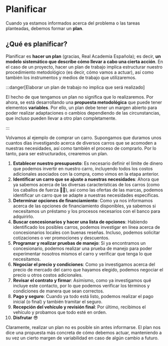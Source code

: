 # Planificar

Cuando ya estamos informados acerca del problema o las tareas planteadas, debemos formar un **plan**. 

## ¿Qué es planificar?

Planificar es **hacer un plan** (gracias, Real Academia Española); es decir, **un modelo sistemático que describe cómo llevar a cabo una cierta acción**. En el caso de un proyecto, hacer un plan de trabajo implica estructurar nuestro procedimiento metodológico (es decir, cómo vamos a actuar), así como también los instrumentos y medios de trabajo que utilizaremos. 

:::danger[Elaborar un plan de trabajo no implica que será realizado]

El hecho de que tengamos un plan no significa que lo realizaremos. Por ahora, se está desarrollando una **propuesta metodológica** que puede tener elementos **variables**. Por ello, un plan debe tener un margen abierto para poder realizar adaptaciones o cambios dependiendo de las circunstancias, que incluso pueden llevar a otro plan completamente.

:::

Volvamos al ejemplo de comprar un carro. Supongamos que duramos unos cuantos días investigando acerca de diversos carros que se acomoden a nuestras necesidades, así como también el proceso de comprarlo. Por lo tanto, para ser estructurados, crearemos un plan.

1. **Establecer nuestro presupuesto**: Es necesario definir el límite de dinero que podemos invertir en nuestro carro, incluyendo todos los costos adicionales asociados con la compra, como vimos en la etapa anterior.
2. **Identificar un carro que se ajuste a nuestras necesidades**: Ahora que ya sabemos acerca de las diversas características de los carros (como los caballos de fuerza 🐎💪), así como las ofertas de las marcas, podemos identificar un carro que se adapte a nuestras necesidades específicas.
3. **Determinar opciones de financiamiento**: Como ya nos informamos acerca de las opciones de financiamiento disponibles, ya sabemos si necesitamos un préstamo y los procesos necesarios con el banco para adquirirlo.
4. **Buscar concesionarios y hacer una lista de opciones**: Habiendo identificado los posibles carros, podemos investigar en línea acerca de concesionarios locales con buenas reseñas. Incluso, podemos solicitar cotizaciones o ver promociones y descuentos.
5. **Programar y realizar pruebas de manejo**: Si ya encontramos un concesionario, podemos realizar una prueba de manejo para poder experimentar nosotros mismos el carro y verificar que tenga lo que necesitamos.
6. **Negociar el precio y condiciones**: Como ya investigamos acerca del precio de mercado del carro que hayamos elegido, podemos negociar el precio u otros costos adicionales.
7. **Revisar el contrato y firmar**: Asimismo, como ya investigamos qué incluye este contacto, por lo que podemos verificar los términos y condiciones de manera que sean correctos.
8. **Pago y seguro**: Cuando ya todo está listo, podemos realizar el pago inicial (o final) y también tramitar el seguro.
9. **Recepción del vehículo y revisión final**: Por último, recibimos el vehículo y probamos que todo esté en orden.
10. **Disfrutar** 😎

Claramente, realizar un plan no es posible sin antes informarse. El plan nos dice una propuesta más concreta de cómo debemos actuar, manteniendo a su vez un cierto margen de variabilidad en caso de algún cambio a futuro.